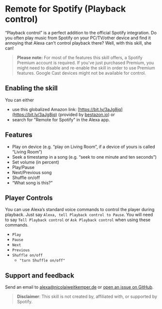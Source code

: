 # Remote for Spotify (Playback control)

“Playback control” is a perfect addition to the official Spotify integration. Do you often play music from Spotify on your PC/TV/other device and find it annoying that Alexa can't control playback there? Well, with this skill, she can!

> **Please note:**
> For most of the features this skill offers, a Spotify Premium account is required. If you've just purchased Premium, you might need to disable and re-enable the skill in order to use Premium features.
Google Cast devices might not be available for control.

## Enabling the skill
You can either
- use this globalized Amazon link: [https://bit.ly/3aJg8jq](https://bit.ly/3aJg8jq) (provided by [bestazon.io](https://bestazon.io)) or
- search for "Remote for Spotify" in the Alexa app.

## Features
- Play on device (e.g. “play on Living Room”, if a device of yours is called “Living Room”)
- Seek a timestamp in a song (e.g. “seek to one minute and ten seconds”)
- Set volume (in percent)
- Play/Pause
- Next/Previous song
- Shuffle on/off
- “What song is this?”


## Player Controls
You can use Alexa’s standard voice commands to control the player during playback. Just say `Alexa, tell Playback control to Pause`. You will need to say `Tell Playback control` or `Ask Playback control` when using these commands.
* `Play`
* `Pause`
* `Next`
* `Previous`
* `Shuffle on/off`
	* `"turn Shuffle on/off"`

## Support and feedback
Send an email to [alexa@nicolaiweitkemper.de](mailto:alexa@nicolaiweitkemper.de) or [open an issue on GitHub](https://github.com/NicoWeio/Alexa-Spotify-Remote/issues/new).

> **Disclaimer**: This skill is not created by, affiliated with, or supported by Spotify.
